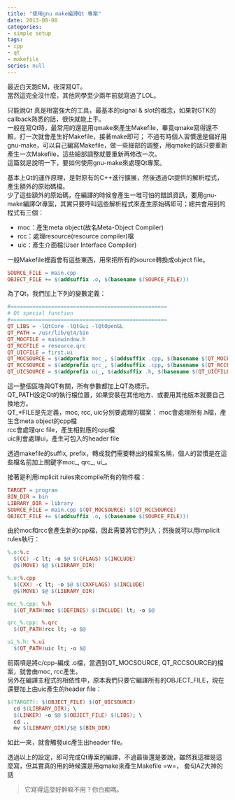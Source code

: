 ```yaml
---
title: "使用gnu make編譯Qt 專案"
date: 2013-08-08
categories:
- simple setup
tags:
- cpp
- qt
- makefile
series: null
---
```


最近白天跑EM，夜深寫QT。  
當然這完全沒什麼，其他同學至少兩年前就寫過了LOL。  

只能說Qt 真是相當強大的工具，最基本的signal & slot的概念，如果對GTK的callback熟悉的話，很快就能上手。   
一般在寫Qt時，最常用的還是用qmake來產生Makefile，畢竟qmake寫得還不賴，打一次就會產生好Makefile，接著make即可；
不過有時個人習慣還是偏好用gnu-make，可以自己編寫Makefile，做一些細部的調整，用qmake的話只要重新產生一次Makefile，這些細部調整就要重新再修改一次。  
這篇就是說明一下，要如何使用gnu-make來處理Qt專案。  
<!--more-->

基本上Qt的運作原理，是對原有的C++進行擴展，然後透過Qt提供的解析程式，產生額外的原始碼檔。  
少了這些額外的原始碼，在編譯的時候會產生一堆可怕的錯誤資訊，要用gnu-make編譯Qt專案，其實只要呼叫這些解析程式來產生原始碼即可；總共會用到的程式有三個：
* moc：產生meta object(故名Meta-Object Compiler)
* rcc：處理resource(resource compiler)檔
* uic：產生介面檔(User Interface Compiler)

一般Makefile裡面會有這些東西，用來把所有的source轉換成object file。  
```makefile
SOURCE_FILE = main.cpp
OBJECT_FILE += $(addsuffix .o, $(basename $(SOURCE_FILE)))
```
為了Qt，我們加上下列的變數定義：  
```makefile
#==================================================
# Qt special function
#==================================================
QT_LIBS = -lQtCore -lQtGui -lQtOpenGL
QT_PATH = /usr/lib/qt4/bin
QT_MOCFILE = mainwindow.h
QT_RCCFILE = resource.qrc
QT_UICFILE = first.ui
QT_MOCSOURCE = $(addprefix moc_, $(addsuffix .cpp, $(basename $(QT_MOCFILE))))
QT_RCCSOURCE = $(addprefix qrc_, $(addsuffix .cpp, $(basename $(QT_RCCFILE))))
QT_UICSOURCE = $(addprefix ui_, $(addsuffix .h, $(basename $(QT_UICFILE))))
```

這一整個區塊與QT有關，所有參數都加上QT為標示。   
QT\_PATH設定Qt的執行檔位置，如果安裝在其他地方、或要用其他版本就要自己換地方。  
QT\_*FILE是先定義，moc, rcc, uic分別要處理的檔案：
moc會處理所有.h檔，產生含meta object的cpp檔  
rcc會處理qrc file，產生相對應的cpp檔  
uic則會處理ui，產生可包入的header file  

透過makefile的suffix, prefix，轉成我們需要轉出的檔案名稱，個人的習慣是在這些檔名前加上關鍵字moc\_, qrc\_, ui\_。  

接著是利用implicit rules來compile所有的物件檔：  
```makefile
TARGET = program
BIN_DIR = bin
LIBRARY_DIR = library
SOURCE_FILE = main.cpp $(QT_MOCSOURCE) $(QT_RCCSOURCE)
OBJECT_FILE += $(addsuffix .o, $(basename $(SOURCE_FILE)))
```

由於moc和rcc會產生新的cpp檔，因此需要將它們列入；然後就可以用implicit rules執行：  

```makefile
%.o:%.c
  $(CC) -c lt; -o $@ $(CFLAGS) $(INCLUDE)
  @$(MOVE) $@ $(LIBRARY_DIR)

%.o:%.cpp
  $(CXX) -c lt; -o $@ $(CXXFLAGS) $(INCLUDE)
  @$(MOVE) $@ $(LIBRARY_DIR)

moc_%.cpp: %.h
  $(QT_PATH)moc $(DEFINES) $(INCLUDE) lt; -o $@

qrc_%.cpp: %.qrc
  $(QT_PATH)rcc lt; -o $@

ui_%.h: %.ui
  $(QT_PATH)uic lt; -o $@
```

前兩項是將c/cpp-編成 .o檔，當遇到QT\_MOCSOURCE, QT\_RCCSOURCE的檔案，就會由moc, rcc產生。   
另外在編譯主程式的相依性中，原本我們只要它編譯所有的OBJECT\_FILE，現在還要加上由uic產生的header file：   
```makefile
$(TARGET): $(OBJECT_FILE) $(QT_UICSOURCE)
  cd $(LIBRARY_DIR); \
  $(LINKER) -o $@ $(OBJECT_FILE) $(LIBS); \
  cd ..
  mv $(LIBRARY_DIR)/$@ $(BIN_DIR)
```

如此一來，就會觸發uic產生出header file。   

透過以上的設定，即可完成Qt專案的編譯，不過最後還是要說，雖然我這裡是這麼寫，但其實真的用的時候還是用qmake來產生Makefile =w=，
套句AZ大神的話

> 它寫得這麼好幹嘛不用？你白痴嗎。